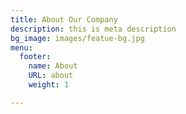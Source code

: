 ```yaml
---
title: About Our Company
description: this is meta description
bg_image: images/featue-bg.jpg
menu:
  footer:
    name: About
    URL: about
    weight: 1

---
```


